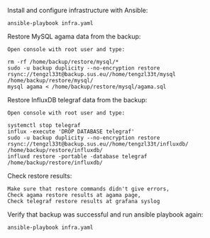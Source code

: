 Install and configure infrastructure with Ansible:

    ansible-playbook infra.yaml

Restore MySQL agama data from the backup:

    Open console with root user and type:

    rm -rf /home/backup/restore/mysql/*
    sudo -u backup duplicity --no-encryption restore rsync://tengzl33t@backup.sus.eu//home/tengzl33t/mysql /home/backup/restore/mysql/
    mysql agama < /home/backup/restore/mysql/agama.sql

Restore InfluxDB telegraf data from the backup:

    Open console with root user and type:

    systemctl stop telegraf
    influx -execute 'DROP DATABASE telegraf'
    sudo -u backup duplicity --no-encryption restore rsync://tengzl33t@backup.sus.eu//home/tengzl33t/influxdb/ /home/backup/restore/influxdb/
    influxd restore -portable -database telegraf /home/backup/restore/influxdb/

Check restore results:

    Make sure that restore commands didn't give errors,
    Check agama restore results at agama page,
    Check telegraf restore results at grafana syslog

Verify that backup was successful and run ansible playbook again:

    ansible-playbook infra.yaml

